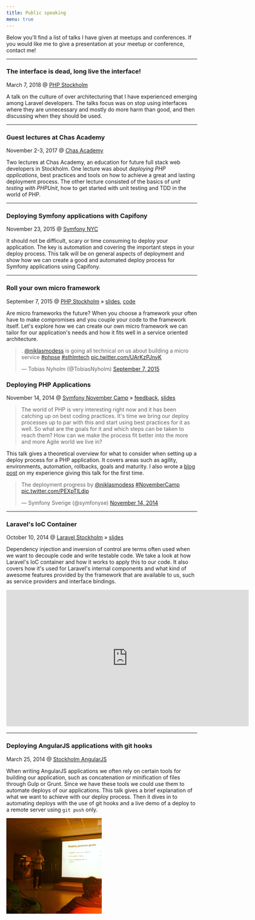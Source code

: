 ```yaml
---
title: Public speaking
menu: true
---
```



Below you'll find a list of talks I have given at meetups and conferences. If you would like me to give a presentation at your meetup or conference, contact me!

---

### The interface is dead, long live the interface!
 
March 7, 2018 @ [PHP Stockholm](https://www.meetup.com/php-stockholm/events/247514671/) 
 
A talk on the culture of over architecturing that I have experienced emerging among Laravel developers. The talks focus was on stop using interfaces where they are unnecessary and mostly do more harm than good, and then discussing when they should be used.

---

### Guest lectures at Chas Academy 
 
November 2-3, 2017 @ [Chas Academy](https://chasacademy.se/) 
 
Two lectures at Chas Academy, an education for future full stack web developers in Stockholm. One lecture was about _deploying PHP applications_, best practices and tools on how to achieve a great and lasting deployment process. The other lecture consisted of the basics of _unit testing with PHPUnit_, how to get started with unit testing and TDD in the world of PHP. 

---

### Deploying Symfony applications with Capifony  

November 23, 2015 @ [Symfony NYC](http://www.meetup.com/Symfony-NYC/events/226057010/)

It should not be difficult, scary or time consuming to deploy your application. The key is automation and covering the important steps in your deploy process. This talk will be on general aspects of deployment and show how we can create a good and automated deploy process for Symfony applications using Capifony.


---

### Roll your own micro framework

September 7, 2015 @ [PHP Stockholm](http://www.meetup.com/php-stockholm/events/224760608/) &raquo; [slides](https://speakerdeck.com/modess/roll-your-own-micro-framework), [code](https://github.com/modess/micro-frameworks-talk)

Are micro frameworks the future? When you choose a framework your often have to make compromises and you couple your code to the framework itself. Let's explore how we can create our own micro framework we can tailor for our application's needs and how it fits well in a service oriented architecture.

<blockquote class="twitter-tweet" width="50%" lang="en"><p lang="en" dir="ltr">. <a href="https://twitter.com/niklasmodess">@niklasmodess</a> is going all technical on us about building a micro service <a href="https://twitter.com/hashtag/phpse?src=hash">#phpse</a> <a href="https://twitter.com/hashtag/sthlmtech?src=hash">#sthlmtech</a> <a href="http://t.co/UArKzPJnyK">pic.twitter.com/UArKzPJnyK</a></p>&mdash; Tobias Nyholm (@TobiasNyholm) <a href="https://twitter.com/TobiasNyholm/status/640947023554945025">September 7, 2015</a></blockquote>
<script async src="//platform.twitter.com/widgets.js" charset="utf-8"></script>

### Deploying PHP Applications

November 14, 2014 @ [Symfony November Camp](http://www.symfony.se/november-camp/) &raquo; [feedback](https://joind.in/12540), [slides](http://www.slideshare.net/niklasmodess/deploying-php-applications-41590200)

> The world of PHP is very interesting right now and it has been catching up on best coding practices. It's time we bring our deploy processes up to par with this and start using best practices for it as well. So what are the goals for it and which steps can be taken to reach them? How can we make the process fit better into the more and more Agile world we live in?

This talk gives a theoretical overview for what to consider when setting up a deploy process for a PHP application. It covers areas such as agility, environments, automation, rollbacks, goals and maturity. I also wrote a [blog post](https://modess.io/so-i-spoke-at-a-conference/) on my experience giving this talk for the first time.

<blockquote class="twitter-tweet" width="50%" lang="en"><p>The deployment progress by <a href="https://twitter.com/niklasmodess">@niklasmodess</a> <a href="https://twitter.com/hashtag/NovemberCamp?src=hash">#NovemberCamp</a> <a href="http://t.co/PEXpTlLdip">pic.twitter.com/PEXpTlLdip</a></p>&mdash; Symfony Sverige (@symfonyse) <a href="https://twitter.com/symfonyse/status/533213303074750464">November 14, 2014</a></blockquote>
<script async src="//platform.twitter.com/widgets.js" charset="utf-8"></script>

---

### Laravel's IoC Container

October 10, 2014 @ [Laravel Stockholm](http://www.meetup.com/Laravel-Stockholm/events/207408992/) &raquo; [slides](http://www.slideshare.net/niklasmodess/laravels-ioc-container)

Dependency injection and inversion of control are terms often used when we want to decouple code and write testable code. We take a look at how Laravel's IoC container and how it works to apply this to our code. It also covers how it's used for Laravel's internal components and what kind of awesome features provided by the framework that are available to us, such as service providers and interface bindings.

<iframe src="https://player.vimeo.com/video/108762932" width="640" height="360" frameborder="0" webkitallowfullscreen mozallowfullscreen allowfullscreen></iframe>

---

### Deploying AngularJS applications with git hooks

March 25, 2014 @ [Stockholm AngularJS](http://www.meetup.com/Stockholm-AngularJS/events/165507582/)

When writing AngularJS applications we often rely on certain tools for building our application, such as concatenation or minification of files through Gulp or Grunt. Since we have these tools we could use them to automate deploys of our applications. This talk gives a brief explanation of what we want to achieve with our deploy process. Then it dives in to automating deploys with the use of git hooks and a live demo of a deploy to a remote server using `git push` only.

<img src="/public/images/talk-angularjs-git-hooks.jpg" width="50%" />

